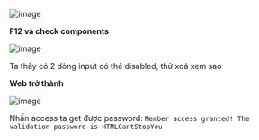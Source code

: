 ![image](https://user-images.githubusercontent.com/61643034/187145270-1b4fa478-1670-40af-8e80-efd3435bd29a.png)


**F12 và check components**

![image](https://user-images.githubusercontent.com/61643034/187145428-a2e727c5-6528-4064-aeef-da947d3cc7ec.png)


Ta thấy có 2 dòng input có thẻ disabled, thử xoá xem sao

**Web trở thành**


![image](https://user-images.githubusercontent.com/61643034/187145639-dbc87876-068f-48fb-92de-b489b5f50458.png)

 Nhấn access ta get được password: ``` Member access granted! The validation password is HTMLCantStopYou  ```

